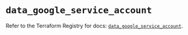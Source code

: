 # `data_google_service_account`

Refer to the Terraform Registry for docs: [`data_google_service_account`](https://registry.terraform.io/providers/hashicorp/google/6.24.0/docs/data-sources/service_account).
